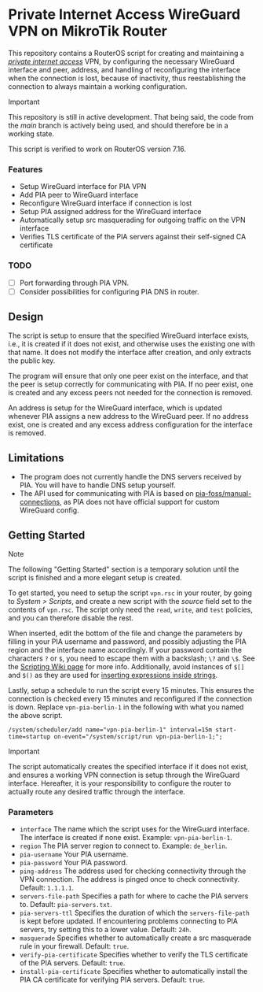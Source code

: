 # Private Internet Access WireGuard VPN on MikroTik Router

This repository contains a RouterOS script for creating and maintaining a _[private internet access](https://www.privateinternetaccess.com/)_ VPN, by configuring the necessary WireGuard interface and peer, address, and handling of reconfiguring the interface when the connection is lost, because of inactivity, thus reestablishing the connection to always maintain a working configuration.

> [!IMPORTANT]  
> This repository is still in active development. That being said, the code from the *main* branch is actively being used, and should therefore be in a working state.

This script is verified to work on RouterOS version 7.16.

### Features

- Setup WireGuard interface for PIA VPN
- Add PIA peer to WireGuard interface
- Reconfigure WireGuard interface if connection is lost
- Setup PIA assigned address for the WireGuard interface
- Automatically setup src masquerading for outgoing traffic on the VPN interface 
- Verifies TLS certificate of the PIA servers against their self-signed CA certificate

### TODO

- [ ] Port forwarding through PIA VPN.
- [ ] Consider possibilities for configuring PIA DNS in router.

## Design

The script is setup to ensure that the specified WireGuard interface exists, i.e., it is created if it does not exist, and otherwise uses the existing one with that name.
It does not modify the interface after creation, and only extracts the public key.

The program will ensure that only one peer exist on the interface, and that the peer is setup correctly for communicating with PIA.
If no peer exist, one is created and any excess peers not needed for the connection is removed.

An address is setup for the WireGuard interface, which is updated whenever PIA assigns a new address to the WireGuard peer.
If no address exist, one is created and any excess address configuration for the interface is removed.

## Limitations

- The program does not currently handle the DNS servers received by PIA.
  You will have to handle DNS setup yourself.
- The API used for communicating with PIA is based on [pia-foss/manual-connections](https://github.com/pia-foss/manual-connections),
  as PIA does not have official support for custom WireGuard config.

## Getting Started

> [!NOTE]  
> The following "Getting Started" section is a temporary solution until the script is finished and a more elegant setup is created.

To get started, you need to setup the script `vpn.rsc` in your router, by going to *System > Scripts*, and create a new script with the *source* field set to the contents of `vpn.rsc`. The script only need the `read`, `write`, and `test` policies, and you can therefore disable the rest.

When inserted, edit the bottom of the file and change the parameters by filling in your PIA username and password, and possibly adjusting the PIA region and the interface name accordingly.
If your password contain the characters `?` or `$`, you need to escape them with a backslash; `\?` and `\$`. See the [Scripting Wiki page](https://wiki.mikrotik.com/wiki/Manual:Scripting#:~:text=value%20is%20assigned%3B-,Constant%20Escape%20Sequences,-Following%20escape%20sequences) for more info. Additionally, avoid instances of `$[]` and `$()` as they are used for [inserting expressions inside strings](https://wiki.mikrotik.com/wiki/Manual:Scripting#:~:text=By%20using%20%24%5B%5D%20and%20%24()%20in%20string%20it%20is%20possible%20to%20add%20expressions%20inside%20strings).

Lastly, setup a schedule to run the script every 15 minutes. This ensures the connection is checked every 15 minutes and reconfigured if the connection is down. Replace `vpn-pia-berlin-1` in the following with what you named the above script.
```
/system/scheduler/add name="vpn-pia-berlin-1" interval=15m start-time=startup on-event="/system/script/run vpn-pia-berlin-1;";
```

> [!IMPORTANT]
> The script automatically creates the specified interface if it does not exist, and ensures a working VPN connection is setup through the WireGuard interface. Hereafter, it is your responsibility to configure the router to actually route any desired traffic through the interface.

### Parameters

- `interface`
    The name which the script uses for the WireGuard interface. The interface is created if none exist.
    Example: `vpn-pia-berlin-1`.
- `region`
    The PIA server region to connect to.
    Example: `de_berlin`.
- `pia-username`
    Your PIA username.
- `pia-password`
    Your PIA password.
- `ping-address`
    The address used for checking connectivity through the VPN connection. The address is pinged once to check connectivity.
    Default: `1.1.1.1`.
- `servers-file-path`
    Specifies a path for where to cache the PIA servers to.
    Default: `pia-servers.txt`.
- `pia-servers-ttl`
    Specifies the duration of which the `servers-file-path` is kept before updated. If encountering problems connecting to PIA servers, try setting this to a lower value.
    Default: `24h`.
- `masquerade`
    Specifies whether to automatically create a src masquerade rule in your firewall.
    Default: `true`.
- `verify-pia-certificate`
    Specifies whether to verify the TLS certificate of the PIA servers.
    Default: `true`.
- `install-pia-certificate`
    Specifies whether to automatically install the PIA CA certificate for verifying PIA servers.
    Default: `true`.
